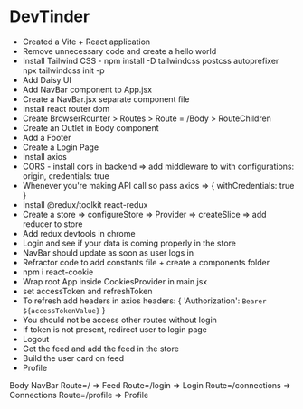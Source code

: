 # DevTinder

- Created a Vite + React application
- Remove unnecessary code and create a hello world
- Install Tailwind CSS - npm install -D tailwindcss postcss autoprefixer npx tailwindcss init -p
- Add Daisy UI
- Add NavBar component to App.jsx
- Create a NavBar.jsx separate component file
- Install react router dom
- Create BrowserRounter > Routes > Route = /Body > RouteChildren
- Create an Outlet in Body component
- Add a Footer
- Create a Login Page
- Install axios
- CORS - install cors in backend => add middleware to with configurations: origin, credentials: true
- Whenever you're making API call so pass axios => { withCredentials: true }
- Install @redux/toolkit react-redux
- Create a store => configureStore => Provider => createSlice => add reducer to store
- Add redux devtools in chrome
- Login and see if your data is coming properly in the store
- NavBar should update as soon as user logs in
- Refractor code to add constants file + create a components folder
- npm i react-cookie
- Wrap root App inside CookiesProvider in main.jsx
- set accessToken and refreshToken
- To refresh add headers in axios headers: {
          'Authorization': `Bearer ${accessTokenValue}`
        }
- You should not be access other routes without login
- If token is not present, redirect user to login page
- Logout
- Get the feed and add the feed in the store
- Build the user card on feed
- Profile


Body
    NavBar
    Route=/ => Feed
    Route=/login => Login
    Route=/connections => Connections
    Route=/profile => Profile
